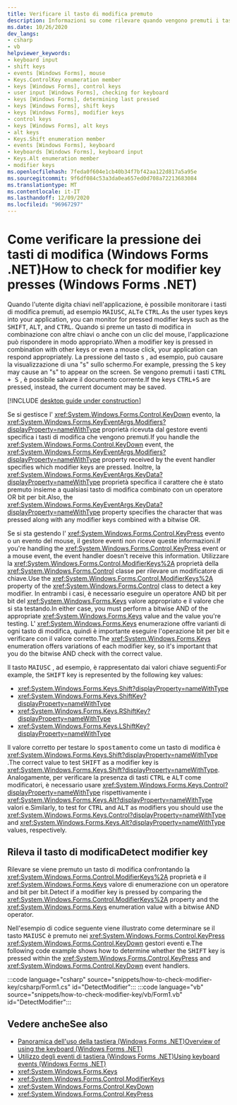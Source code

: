 ```yaml
---
title: Verificare il tasto di modifica premuto
description: Informazioni su come rilevare quando vengono premuti i tasti MAIUSC, ALT o CTRL in Windows Forms per .NET.
ms.date: 10/26/2020
dev_langs:
- csharp
- vb
helpviewer_keywords:
- keyboard input
- shift keys
- events [Windows Forms], mouse
- Keys.ControlKey enumeration member
- keys [Windows Forms], control keys
- user input [Windows Forms], checking for keyboard
- keys [Windows Forms], determining last pressed
- keys [Windows Forms], shift keys
- keys [Windows Forms], modifier keys
- control keys
- keys [Windows Forms], alt keys
- alt keys
- Keys.Shift enumeration member
- events [Windows Forms], keyboard
- keyboards [Windows Forms], keyboard input
- Keys.Alt enumeration member
- modifier keys
ms.openlocfilehash: 7feda0f604e1cb40b34f7bf42aa122d817a5a95e
ms.sourcegitcommit: 9f6df084c53a3da0ea657ed0d708a72213683084
ms.translationtype: MT
ms.contentlocale: it-IT
ms.lasthandoff: 12/09/2020
ms.locfileid: "96967297"
---
```

# <a name="how-to-check-for-modifier-key-presses-windows-forms-net"></a><span data-ttu-id="d7d70-103">Come verificare la pressione dei tasti di modifica (Windows Forms .NET)</span><span class="sxs-lookup"><span data-stu-id="d7d70-103">How to check for modifier key presses (Windows Forms .NET)</span></span>

<span data-ttu-id="d7d70-104">Quando l'utente digita chiavi nell'applicazione, è possibile monitorare i tasti di modifica premuti, ad esempio <kbd>MAIUSC</kbd>, <kbd>ALT</kbd>e <kbd>CTRL</kbd>.</span><span class="sxs-lookup"><span data-stu-id="d7d70-104">As the user types keys into your application, you can monitor for pressed modifier keys such as the <kbd>SHIFT</kbd>, <kbd>ALT</kbd>, and <kbd>CTRL</kbd>.</span></span> <span data-ttu-id="d7d70-105">Quando si preme un tasto di modifica in combinazione con altre chiavi o anche con un clic del mouse, l'applicazione può rispondere in modo appropriato.</span><span class="sxs-lookup"><span data-stu-id="d7d70-105">When a modifier key is pressed in combination with other keys or even a mouse click, your application can respond appropriately.</span></span> <span data-ttu-id="d7d70-106">La pressione del tasto <kbd>s</kbd> , ad esempio, può causare la visualizzazione di una "s" sullo schermo.</span><span class="sxs-lookup"><span data-stu-id="d7d70-106">For example, pressing the <kbd>S</kbd> key may cause an "s" to appear on the screen.</span></span> <span data-ttu-id="d7d70-107">Se vengono premuti i tasti <kbd>CTRL + S</kbd> , è possibile salvare il documento corrente.</span><span class="sxs-lookup"><span data-stu-id="d7d70-107">If the keys <kbd>CTRL+S</kbd> are pressed, instead, the current document may be saved.</span></span>

[!INCLUDE [desktop guide under construction](../../includes/desktop-guide-preview-note.md)]

<span data-ttu-id="d7d70-108">Se si gestisce l' <xref:System.Windows.Forms.Control.KeyDown> evento, la <xref:System.Windows.Forms.KeyEventArgs.Modifiers?displayProperty=nameWithType> proprietà ricevuta dal gestore eventi specifica i tasti di modifica che vengono premuti.</span><span class="sxs-lookup"><span data-stu-id="d7d70-108">If you handle the <xref:System.Windows.Forms.Control.KeyDown> event, the <xref:System.Windows.Forms.KeyEventArgs.Modifiers?displayProperty=nameWithType> property received by the event handler specifies which modifier keys are pressed.</span></span> <span data-ttu-id="d7d70-109">Inoltre, la <xref:System.Windows.Forms.KeyEventArgs.KeyData?displayProperty=nameWithType> proprietà specifica il carattere che è stato premuto insieme a qualsiasi tasto di modifica combinato con un operatore OR bit per bit.</span><span class="sxs-lookup"><span data-stu-id="d7d70-109">Also, the <xref:System.Windows.Forms.KeyEventArgs.KeyData?displayProperty=nameWithType> property specifies the character that was pressed along with any modifier keys combined with a bitwise OR.</span></span>

<span data-ttu-id="d7d70-110">Se si sta gestendo l' <xref:System.Windows.Forms.Control.KeyPress> evento o un evento del mouse, il gestore eventi non riceve queste informazioni.</span><span class="sxs-lookup"><span data-stu-id="d7d70-110">If you're handling the <xref:System.Windows.Forms.Control.KeyPress> event or a mouse event, the event handler doesn't receive this information.</span></span> <span data-ttu-id="d7d70-111">Utilizzare la <xref:System.Windows.Forms.Control.ModifierKeys%2A> proprietà della <xref:System.Windows.Forms.Control> classe per rilevare un modificatore di chiave.</span><span class="sxs-lookup"><span data-stu-id="d7d70-111">Use the <xref:System.Windows.Forms.Control.ModifierKeys%2A> property of the <xref:System.Windows.Forms.Control> class to detect a key modifier.</span></span> <span data-ttu-id="d7d70-112">In entrambi i casi, è necessario eseguire un operatore AND bit per bit del <xref:System.Windows.Forms.Keys> valore appropriato e il valore che si sta testando.</span><span class="sxs-lookup"><span data-stu-id="d7d70-112">In either case, you must perform a bitwise AND of the appropriate <xref:System.Windows.Forms.Keys> value and the value you're testing.</span></span> <span data-ttu-id="d7d70-113">L' <xref:System.Windows.Forms.Keys> enumerazione offre varianti di ogni tasto di modifica, quindi è importante eseguire l'operazione bit per bit e verificare con il valore corretto.</span><span class="sxs-lookup"><span data-stu-id="d7d70-113">The <xref:System.Windows.Forms.Keys> enumeration offers variations of each modifier key, so it's important that you do the bitwise AND check with the correct value.</span></span>

<span data-ttu-id="d7d70-114">Il tasto <kbd>MAIUSC</kbd> , ad esempio, è rappresentato dai valori chiave seguenti:</span><span class="sxs-lookup"><span data-stu-id="d7d70-114">For example, the <kbd>SHIFT</kbd> key is represented by the following key values:</span></span>

- <xref:System.Windows.Forms.Keys.Shift?displayProperty=nameWithType>
- <xref:System.Windows.Forms.Keys.ShiftKey?displayProperty=nameWithType>
- <xref:System.Windows.Forms.Keys.RShiftKey?displayProperty=nameWithType>
- <xref:System.Windows.Forms.Keys.LShiftKey?displayProperty=nameWithType>

<span data-ttu-id="d7d70-115">Il valore corretto per testare lo <kbd>spostamento</kbd> come un tasto di modifica è <xref:System.Windows.Forms.Keys.Shift?displayProperty=nameWithType> .</span><span class="sxs-lookup"><span data-stu-id="d7d70-115">The correct value to test <kbd>SHIFT</kbd> as a modifier key is <xref:System.Windows.Forms.Keys.Shift?displayProperty=nameWithType>.</span></span> <span data-ttu-id="d7d70-116">Analogamente, per verificare la presenza di tasti <kbd>CTRL</kbd> e <kbd>ALT</kbd> come modificatori, è necessario usare <xref:System.Windows.Forms.Keys.Control?displayProperty=nameWithType> rispettivamente i <xref:System.Windows.Forms.Keys.Alt?displayProperty=nameWithType> valori e.</span><span class="sxs-lookup"><span data-stu-id="d7d70-116">Similarly, to test for <kbd>CTRL</kbd> and <kbd>ALT</kbd> as modifiers you should use the <xref:System.Windows.Forms.Keys.Control?displayProperty=nameWithType> and <xref:System.Windows.Forms.Keys.Alt?displayProperty=nameWithType> values, respectively.</span></span>

## <a name="detect-modifier-key"></a><span data-ttu-id="d7d70-117">Rileva il tasto di modifica</span><span class="sxs-lookup"><span data-stu-id="d7d70-117">Detect modifier key</span></span>

<span data-ttu-id="d7d70-118">Rilevare se viene premuto un tasto di modifica confrontando la <xref:System.Windows.Forms.Control.ModifierKeys%2A> proprietà e il <xref:System.Windows.Forms.Keys> valore di enumerazione con un operatore and bit per bit.</span><span class="sxs-lookup"><span data-stu-id="d7d70-118">Detect if a modifier key is pressed by comparing the <xref:System.Windows.Forms.Control.ModifierKeys%2A> property and the <xref:System.Windows.Forms.Keys> enumeration value with a bitwise AND operator.</span></span>

<span data-ttu-id="d7d70-119">Nell'esempio di codice seguente viene illustrato come determinare se il tasto <kbd>MAIUSC</kbd> è premuto nei <xref:System.Windows.Forms.Control.KeyPress> <xref:System.Windows.Forms.Control.KeyDown> gestori eventi e.</span><span class="sxs-lookup"><span data-stu-id="d7d70-119">The following code example shows how to determine whether the <kbd>SHIFT</kbd> key is pressed within the <xref:System.Windows.Forms.Control.KeyPress> and <xref:System.Windows.Forms.Control.KeyDown> event handlers.</span></span>

:::code language="csharp" source="snippets/how-to-check-modifier-key/csharp/Form1.cs" id="DetectModifier":::
:::code language="vb" source="snippets/how-to-check-modifier-key/vb/Form1.vb" id="DetectModifier":::

## <a name="see-also"></a><span data-ttu-id="d7d70-120">Vedere anche</span><span class="sxs-lookup"><span data-stu-id="d7d70-120">See also</span></span>

- [<span data-ttu-id="d7d70-121">Panoramica dell'uso della tastiera (Windows Forms .NET)</span><span class="sxs-lookup"><span data-stu-id="d7d70-121">Overview of using the keyboard (Windows Forms .NET)</span></span>](overview.md)
- [<span data-ttu-id="d7d70-122">Utilizzo degli eventi di tastiera (Windows Forms .NET)</span><span class="sxs-lookup"><span data-stu-id="d7d70-122">Using keyboard events (Windows Forms .NET)</span></span>](events.md)
- <xref:System.Windows.Forms.Keys>
- <xref:System.Windows.Forms.Control.ModifierKeys>
- <xref:System.Windows.Forms.Control.KeyDown>
- <xref:System.Windows.Forms.Control.KeyPress>
